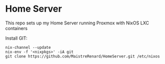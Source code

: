 # Home Server
This repo sets up my Home Server running Proxmox with NixOS LXC containers

Install GIT:
```shell
nix-channel --update
nix-env -f '<nixpkgs>' -iA git
git clone https://github.com/MaistreRenard/HomeServer.git /etc/nixos
```
